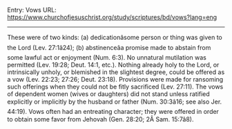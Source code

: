 Entry: Vows
URL: https://www.churchofjesuschrist.org/study/scriptures/bd/vows?lang=eng

---

These were of two kinds: (a) dedicationâsome person or thing was given to the Lord (Lev. 27:1â24); (b) abstinenceâa promise made to abstain from some lawful act or enjoyment (Num. 6:3). No unnatural mutilation was permitted (Lev. 19:28; Deut. 14:1, etc.). Nothing already holy to the Lord, or intrinsically unholy, or blemished in the slightest degree, could be offered as a vow (Lev. 22:23; 27:26; Deut. 23:18). Provisions were made for ransoming such offerings when they could not be fitly sacrificed (Lev. 27:11). The vows of dependent women (wives or daughters) did not stand unless ratified explicitly or implicitly by the husband or father (Num. 30:3â16; see also Jer. 44:19). Vows often had an entreating character; they were offered in order to obtain some favor from Jehovah (Gen. 28:20; 2Â Sam. 15:7â8).
